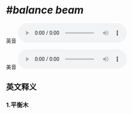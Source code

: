 # ***\#balance beam*** 
英音
<audio src="./media/balance beam1_AAC.aac" controls="controls"></audio>

美音
<audio src="./media/balance beam2_AAC.aac" controls="controls"></audio>



  

英文释义
---
### 1.**平衡木**  


